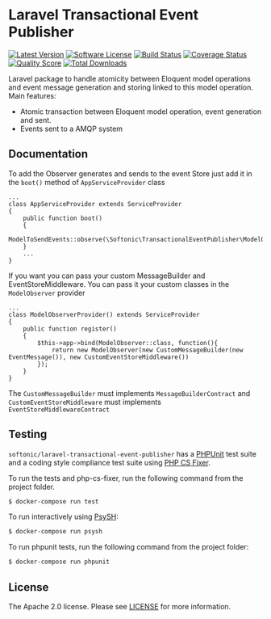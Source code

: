 Laravel Transactional Event Publisher
=====================================

[![Latest Version](https://img.shields.io/github/release/softonic/laravel-transactional-event-publisher.svg?style=flat-square)](https://github.com/softonic/laravel-transactional-event-publisher/releases)
[![Software License](https://img.shields.io/badge/license-Apache%202.0-blue.svg?style=flat-square)](LICENSE.md)
[![Build Status](https://img.shields.io/travis/softonic/laravel-transactional-event-publisher/master.svg?style=flat-square)](https://travis-ci.org/softonic/glaravel-transactional-event-publisher)
[![Coverage Status](https://img.shields.io/scrutinizer/coverage/g/softonic/laravel-transactional-event-publisher.svg?style=flat-square)](https://scrutinizer-ci.com/g/softonic/laravel-transactional-event-publisher/code-structure)
[![Quality Score](https://img.shields.io/scrutinizer/g/softonic/laravel-transactional-event-publisher.svg?style=flat-square)](https://scrutinizer-ci.com/g/softonic/laravel-transactional-event-publisher)
[![Total Downloads](https://img.shields.io/packagist/dt/softonic/laravel-transactional-event-publisher.svg?style=flat-square)](https://packagist.org/packages/softonic/laravel-transactional-event-publisher)

Laravel package to handle atomicity between Eloquent model operations and event message generation and storing linked to this model operation. Main features:

* Atomic transaction between Eloquent model operation, event generation and sent.
* Events sent to a AMQP system

Documentation
-------------

To add the Observer generates and sends to the event Store just add it in the `boot()` method of `AppServiceProvider` class

```
...
class AppServiceProvider extends ServiceProvider
{
    public function boot()
    {
        ModelToSendEvents::observe(\Softonic\TransactionalEventPublisher\ModelObserver::class);
    }
    ...
}
```

If you want you can pass your custom MessageBuilder and EventStoreMiddleware. You can pass it your custom classes in the `ModelObserver` provider

```
...
class ModelObserverProvider() extends ServiceProvider
{
    public function register()
    {
        $this->app->bind(ModelObserver::class, function(){
            return new ModelObserver(new CustomMessageBuilder(new EventMessage()), new CustomEventStoreMiddleware())
        });
    }
}
```

The `CustomMessageBuilder` must implements `MessageBuilderContract` and `CustomEventStoreMiddleware` must implements `EventStoreMiddlewareContract`


Testing
-------

`softonic/laravel-transactional-event-publisher` has a [PHPUnit](https://phpunit.de) test suite and a coding style compliance test suite using [PHP CS Fixer](http://cs.sensiolabs.org/).

To run the tests and php-cs-fixer, run the following command from the project folder.

``` bash
$ docker-compose run test
```

To run interactively using [PsySH](http://psysh.org/):
``` bash
$ docker-compose run psysh
```

To run phpunit tests, run the following command from the project folder:

```bash
$ docker-compose run phpunit
```

License
-------

The Apache 2.0 license. Please see [LICENSE](LICENSE) for more information.

[PSR-2]: http://www.php-fig.org/psr/psr-2/
[PSR-4]: http://www.php-fig.org/psr/psr-4/
